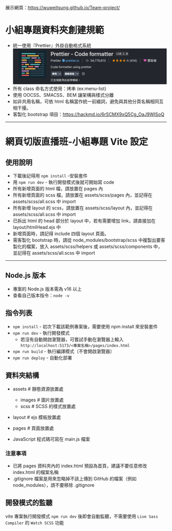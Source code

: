 展示網頁：https://wuweitsung.github.io/Team-project/

# 小組專題資料夾創建規範

- 統一使用『Prettier』外掛自動格式系統
  ![](./assets/images/image.png)
- 所有 class 命名方式使用：烤串 (ex:menu-list)
- 使用 OOCSS、SMACSS、BEM 讓架構與樣式分離
- 如非共用名稱，可依 html 名稱當作統一前綴詞，避免與其他分頁名稱相同互相干擾。
- 客製化 bootstrap 項目：https://hackmd.io/6rSCMX9xQ5Cg_OaJ9WISoQ

---

# 網頁切版直播班-小組專題 Vite 設定

## 使用說明

- 下載後記得用 `npm install` -安裝套件
- 用 `npm run dev` - 執行開發模式後就可開始寫 code
- 所有新增頁面的 html 檔，請放置在 pages 內
- 所有新增頁面的 scss 檔，請放置在 assets/scss/pages 內，並記得在 assets/scss/all.scss 中 import
- 所有新增 layout 的 scss，請放置在 assets/scss/layout 內，並記得在 assets/scss/all.scss 中 import
- 已拆出 html 的 head 部分於 layout 中，若有需要增加 link，請直接加在 layout/htmlHead.ejs 中
- 新增頁面時，請記得 include 四個 layout 頁面。
- 需客製化 bootstrap 時，請從 node_modules/bootstrap/scss
  中複製出要客製化的檔案，放入 assets/scss/helpers 或 assets/scss/components 中，
  並記得在 assets/scss/all.scss 中 import

---

## Node.js 版本

- 專案的 Node.js 版本需為 v16 以上
- 查看自己版本指令：`node -v`

## 指令列表

- `npm install` - 初次下載該範例專案後，需要使用 npm install 來安裝套件
- `npm run dev` - 執行開發模式
  - 若沒有自動開啟瀏覽器，可嘗試手動在瀏覽器上輸入
    `http://localhost:5173/<專案名稱>/pages/index.html`
- `npm run build` - 執行編譯模式（不會開啟瀏覽器）
- `npm run deploy` - 自動化部署

## 資料夾結構

- assets # 靜態資源放置處

  - images # 圖片放置處
  - scss # SCSS 的樣式放置處

- layout # ejs 模板放置處
- pages # 頁面放置處

- JavaScript 程式碼可寫在 main.js 檔案

### 注意事項

- 已將 pages 資料夾內的 index.html 預設為首頁，建議不要任意修改 index.html 的檔案名稱
- .gitignore 檔案是用來忽略掉不該上傳到 GitHub 的檔案（例如 node_modules），請不要移除 .gitignore

## 開發模式的監聽

vite 專案執行開發模式 `npm run dev` 後即會自動監聽，不需要使用 `Live Sass Compiler` 的 `Watch SCSS` 功能
